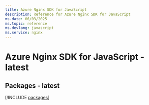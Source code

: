 ```yaml
---
title: Azure Nginx SDK for JavaScript
description: Reference for Azure Nginx SDK for JavaScript
ms.date: 06/03/2025
ms.topic: reference
ms.devlang: javascript
ms.service: nginx
---
```

# Azure Nginx SDK for JavaScript - latest
## Packages - latest
[!INCLUDE [packages](nginx-index.md)]
